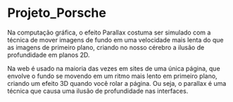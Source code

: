 # Projeto_Porsche

<p>Na computação gráfica, o efeito Parallax costuma ser simulado com a técnica de mover imagens de fundo em uma velocidade mais lenta do que as imagens de primeiro plano, criando no nosso cérebro a ilusão de profundidade em planos 2D.</p>

<p>Na web é usado na maioria das vezes em sites de uma única página, que envolve o fundo se movendo em um ritmo mais lento em primeiro plano, criando um efeito 3D quando você rolar a página. Ou seja, o parallax é uma técnica que causa uma ilusão de profundidade nas interfaces.</p>

